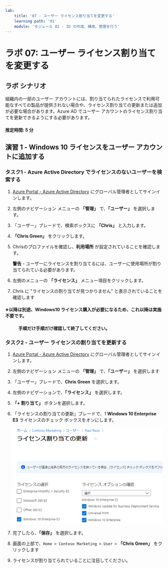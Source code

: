 ```yaml
---
lab:
    title: '07 - ユーザー ライセンス割り当てを変更する'
    learning path: '01'
    module: 'モジュール 02 - ID の作成、構成、管理を行う'
---
```


# ラボ 07: ユーザー ライセンス割り当てを変更する

## ラボ シナリオ

組織内の一部のユーザー アカウントには、割り当てられたライセンスで利用可能なすべての製品が提供されない場合や、ライセンス割り当ての更新または追加が必要な場合があります。Azure AD でユーザー アカウントのライセンス割り当てを更新できるようにする必要があります。

#### 推定時間: 5 分

## 演習 1 - Windows 10 ライセンスをユーザー アカウントに追加する

### タスク1 - Azure Active Directory でライセンスのないユーザーを検索する

1. [Azure Portal - Azure Active Directory]( https://portal.azure.com/#blade/Microsoft_AAD_IAM/ActiveDirectoryMenuBlade/Overview) にグローバル管理者としてサインインします。

2. 左側のナビゲーション メニューの **「管理」** で、**「ユーザー」** を選択します。

3. 「ユーザー」ブレードで、検索ボックスに **「Chris」** と入力します。

4. **「Chris Green」** をクリックします。
5. Chrisのプロファイルを確認し、**利用場所** が設定されていることを確認します。

    **警告** - ユーザーにライセンスを割り当てるには、ユーザーに使用場所が割り当てられている必要があります。

6. 左側のメニューの **「ライセンス」** メニュー項目をクリックします。

7. Chris に "ライセンスの割り当てが見つかりません" と表示されていることを確認します

#### ※以降は別途、Windows10 ライセンス購入が必要になるため、これ以降は実施不要です。

#### 　　　手順だけ手順だけ確認して終了してください。　



### タスク2 - ユーザー ライセンスの割り当てを更新する

1. [Azure Portal - Azure Active Directory]( https://portal.azure.com/#blade/Microsoft_AAD_IAM/ActiveDirectoryMenuBlade/Overview) にグローバル管理者としてサインインします。

2. 左側のナビゲーション メニューの **「管理」** で、**「ユーザー」** を選択します

3. 「ユーザー」ブレードで、**Chris Green** を選択します。

4. 左側のナビゲーションで、**「ライセンス」** を選択します。

5. **「+ 割り当て」** ボタンを選択します。 

6. 「ライセンスの割り当ての更新」ブレードで、1 **Windows 10 Enterprise E3** ライセンスのチェック ボックスをオンにします。

    ![「ライセンスの割り当ての更新」ページとライセンス オプションが強調表示されている画面イメージ](./media/lp1-mod2-assign-user-license-options.png)

7. 完了したら、**「保存」** を選択します。
8. 画面の上部で、`Home > Contoso Marketing > User >` **「Chris Green」** をクリックします
9. ライセンスが割り当てられていることに注目してください。
